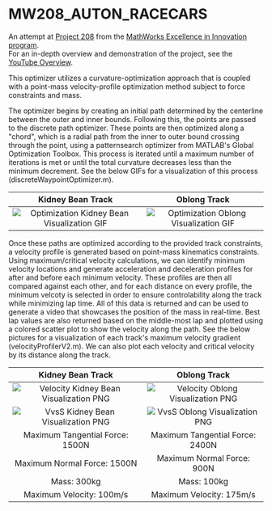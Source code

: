# MW208_AUTON_RACECARS
An attempt at [Project 208](https://github.com/mathworks/MathWorks-Excellence-in-Innovation/tree/main/projects/Path%20Planning%20for%20Autonomous%20Race%20Cars)
from the [MathWorks Excellence in Innovation program](https://github.com/mathworks/MathWorks-Excellence-in-Innovation).<br>
For an in-depth overview and demonstration of the project, see the [YouTube Overview](https://youtu.be/WzsFHxG3lDw).

This optimizer utilizes a curvature-optimization approach that is coupled with a point-mass velocity-profile optimization method subject to force constraints and mass.

The optimizer begins by creating an initial path determined by the centerline between the outer and inner bounds. Following this, the points are passed to the discrete path optimizer. These points are then optimized along a "chord", which is a radial path from the inner to outer bound crossing through the point, using a patternsearch optimizer from MATLAB's Global Optimization Toolbox. This process is iterated until a maximum number of iterations is met or until the total curvature decreases less than the minimum decrement. See the below GIFs for a visualization of this process (discreteWaypointOptimizer.m).

Kidney Bean Track            |  Oblong Track
:-------------------------:|:-------------------------:
![Optimization Kidney Bean Visualization GIF](https://github.com/borealis31/MW208_AUTON_RACECARS/tree/main/ExampleMedia/KidneyBeanTest.gif)  |  ![Optimization Oblong Visualization GIF](https://github.com/borealis31/MW208_AUTON_RACECARS/tree/main/ExampleMedia/OblongTest.gif)

Once these paths are optimized according to the provided track constraints, a velocity profile is generated based on point-mass kinematics constraints. Using maximum/critical velocity calculations, we can identify minimum velocity locations and generate acceleration and deceleration profiles for after and before each minimum velocity. These profiles are then all compared against each other, and for each distance on every profile, the minimum velcoty is selected in order to ensure controlability along the track while minimizing lap time. All of this data is returned and can be used to generate a video that showcases the position of the mass in real-time. Best lap values are also returned based on the middle-most lap and plotted using a colored scatter plot to show the velocity along the path. See the below pictures for a visualization of each track's maximum velocity gradient (velocityProfilerV2.m). We can also plot each velocity and critical velocity by its distance along the track.

Kidney Bean Track            |  Oblong Track
:-------------------------:|:-------------------------:
![Velocity Kidney Bean Visualization PNG](https://github.com/borealis31/MW208_AUTON_RACECARS/tree/main/ExampleMedia/velocityGradientBestLapKidneyBeanTestEXAMPLE.png)  |  ![Velocity Oblong Visualization PNG](https://github.com/borealis31/MW208_AUTON_RACECARS/tree/main/ExampleMedia/velocityGradientBestLapOblongTestEXAMPLE.png)
![VvsS Kidney Bean Visualization PNG](https://github.com/borealis31/MW208_AUTON_RACECARS/tree/main/ExampleMedia/velocityByDistanceKidneyBeanTestEXAMPLE.png) | ![VvsS Oblong Visualization PNG](https://github.com/borealis31/MW208_AUTON_RACECARS/tree/main/ExampleMedia/velocityByDistanceOblongTestEXAMPLE.png) 
Maximum Tangential Force: 1500N | Maximum Tangential Force: 2400N
Maximum Normal Force: 1500N | Maximum Normal Force: 900N
Mass: 300kg | Mass: 100kg
Maximum Velocity: 100m/s | Maximum Velocity: 175m/s
